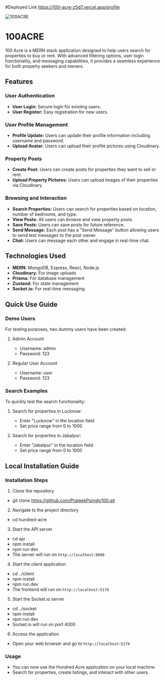 #Deployed Link
https://100-acre-z5d7.vercel.app/profile

![100ACRE](https://github.com/PrateekPsingh/100_ACRE_/assets/97173401/07a0f9b6-1c7c-432a-95e1-91ea502133a0)


# 100ACRE

100 Acre is a MERN stack application designed to help users search for properties to buy or rent. With advanced filtering options, user login functionality, and messaging capabilities, it provides a seamless experience for both property seekers and owners.


<!-- ## Deployed link

https://pennybase.vercel.app/ -->

## Features

### User Authentication
- **User Login:** Secure login for existing users.
- **User Register:** Easy registration for new users.

### User Profile Management
- **Profile Update:** Users can update their profile information including username and password.
- **Upload Avatar:** Users can upload their profile pictures using Cloudinary.

### Property Posts
- **Create Post:** Users can create posts for properties they want to sell or rent.
- **Upload Property Pictures:** Users can upload images of their properties via Cloudinary.

### Browsing and Interaction
- **Search Properties:** Users can search for properties based on location, number of bedrooms, and type.
- **View Posts:** All users can browse and view property posts.
- **Save Posts:** Users can save posts for future reference.
- **Send Message:** Each post has a "Send Message" button allowing users to send text messages to the post owner.
- **Chat:** Users can message each other and engage in real-time chat.


## Technologies Used

- **MERN:** MongoDB, Express, React, Node.js
- **Cloudinary:** For image uploads
- **Prisma:** For database management
- **Zustand:** For state management
- **Socket.io:** For real-time messaging

## Quick Use Guide

### Demo Users
For testing purposes, two dummy users have been created:

1. Admin Account
   - Username: admin
   - Password: 123

2. Regular User Account
   - Username: user
   - Password: 123

### Search Examples
To quickly test the search functionality:

1. Search for properties in Lucknow:
   - Enter "Lucknow" in the location field
   - Set price range from 0 to 1000

2. Search for properties in Jabalpur:
   - Enter "Jabalpur" in the location field
   - Set price range from 0 to 1000


## Local Installation Guide


### Installation Steps

1. Clone the repository
- git clone https://github.com/PrateekPsingh/100.git

2. Navigate to the project directory
- cd hundred-acre

3. Start the API server
- cd api
- npm install
- npm run dev
- The server will run on `http://localhost:8800`

4. Start the client application
- cd ../client
- npm install
- npm run dev
- The frontend will run on `http://localhost:5174`

5. Start the Socket.io server
- cd ../socket
- npm install
- npm run dev
- Socket.io will run on port 4000

6. Access the application
- Open your web browser and go to `http://localhost:5174`

### Usage
- You can now use the Hundred Acre application on your local machine.
- Search for properties, create listings, and interact with other users.



